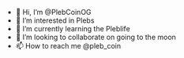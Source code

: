 - 👋 Hi, I’m @PlebCoinOG
- 👀 I’m interested in Plebs
- 🌱 I’m currently learning the Pleblife
- 💞️ I’m looking to collaborate on going to the moon
- 📫 How to reach me @pleb_coin

<!---
PlebCoinOG/PlebCoinOG is a ✨ special ✨ repository because its `README.md` (this file) appears on your GitHub profile.
You can click the Preview link to take a look at your changes.
--->
